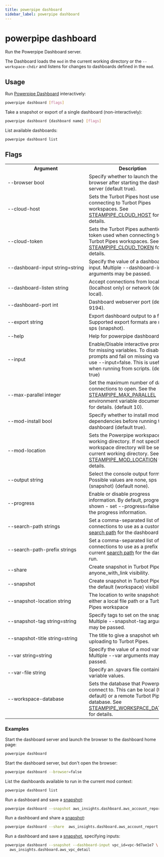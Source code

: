 ```yaml
---
title: powerpipe dashboard
sidebar_label: powerpipe dashboard
---
```


# powerpipe dashboard
Run the Powerpipe Dashboard server.

The Dashboard loads the `mod` in the current working directory or the `--workspace-chdir` and listens for changes to dashboards defined in the `mod`.

## Usage
Run [Powerpipe Dashboard](/docs/dashboard/overview) interactively:
```bash
powerpipe dashboard [flags]
```

Take a snapshot or export of a single dashboard (non-interactively):
```bash
powerpipe dashboard {dashboard name} [flags]
```

List available dashboards:
```bash
powerpipe dashboard list
```

## Flags


<table>
  <tr> 
    <th> Argument </th> 
    <th> Description </th> 
  </tr>

  <tr> 
    <td nowrap="true"> <inlineCode>--browser bool</inlineCode>  </td> 
    <td>  Specify whether to launch the browser after starting the dashboard server (default <inlineCode>true</inlineCode>). </td>
  </tr>

  <tr> 
    <td nowrap="true"> <inlineCode>--cloud-host</inlineCode> </td> 
    <td>  Sets the Turbot Pipes host used when connecting to Turbot Pipes workspaces. See <a href="reference/env-vars/powerpipe_cloud_host">STEAMPIPE_CLOUD_HOST</a> for details.</td> 
  </tr>

  <tr> 
    <td nowrap="true"> <inlineCode>--cloud-token</inlineCode> </td> 
    <td>  Sets the Turbot Pipes authentication token used when connecting to Turbot Pipes workspaces. See <a href="reference/env-vars/powerpipe_cloud_token">STEAMPIPE_CLOUD_TOKEN</a> for details.</td> 
  </tr>

  <tr> 
    <td nowrap="true"> <inlineCode>--dashboard-input string=string </inlineCode>  </td> 
    <td>  Specify the value of a dashboard input.  Multiple <inlineCode>--dashboard-input</inlineCode> arguments may be passed.
    </td>
  </tr>

  <tr> 
    <td nowrap="true"> <inlineCode>--dashboard-listen string</inlineCode>  </td> 
    <td>  Accept connections from <inlineCode>local</inlineCode> (localhost only) or <inlineCode>network</inlineCode>  (default <inlineCode>local</inlineCode>). </td>
  </tr>

  <tr> 
    <td nowrap="true"> <inlineCode>--dashboard-port int</inlineCode>  </td> 
    <td>  Dashboard webserver port (default <inlineCode>9194</inlineCode>). </td>
  </tr>


  <tr> 
    <td nowrap="true"> <inlineCode>--export string</inlineCode>  </td> 
    <td> Export dashboard output to a file.  Supported export formats are <inlineCode>none</inlineCode>, <inlineCode>sps</inlineCode> (<inlineCode>snapshot</inlineCode>).  
    </td> 

  </tr>

  <tr> 
    <td nowrap="true"> <inlineCode>--help</inlineCode> </td> 
    <td>  Help for <inlineCode>powerpipe dashboard.</inlineCode></td> 
  </tr>

  <tr> 
    <td nowrap="true"> <inlineCode>--input</inlineCode> </td> 
    <td>  Enable/Disable interactive prompts for missing variables.  To disable prompts and fail on missing variables, use <inlineCode>--input=false</inlineCode>.  This is useful when running from scripts. (default true)</td> 
  </tr>

  <tr>
    <td nowrap="true"> <inlineCode>--max-parallel integer</inlineCode>  </td> 
    <td> Set the maximum number of database connections to open.  See the <a href="reference/env-vars/powerpipe_max_parallel">STEAMPIPE_MAX_PARALLEL</a> environment variable documentation for details. (default <inlineCode>10</inlineCode>). </td> 
  </tr>

  <tr> 
    <td nowrap="true"> <inlineCode>--mod-install bool</inlineCode>  </td> 
    <td>  Specify whether to install mod dependencies before running the dashboard (default <inlineCode>true</inlineCode>). </td>
  </tr>

  <tr> 
    <td nowrap="true"> <inlineCode>--mod-location </inlineCode> </td> 
    <td>  Sets the Powerpipe workspace working directory. If not specified, the workspace directory will be set to the current working directory. See <a href="reference/env-vars/powerpipe_mod_location">STEAMPIPE_MOD_LOCATION</a> for details. </td> 
  </tr>

  <tr> 
    <td nowrap="true"> <inlineCode>--output string</inlineCode> </td> 
    <td>  Select the console output format.  Possible values are <inlineCode>none, sps (snapshot)</inlineCode> (default <inlineCode>none</inlineCode>).</td> 
  </tr>

  <tr> 
    <td nowrap="true"> <inlineCode>--progress</inlineCode>  </td> 
    <td> Enable or disable progress information. By default, progress is shown - set <inlineCode>--progress=false</inlineCode> to hide the progress information.  </td>
  </tr>


  <tr> 
    <td nowrap="true"> <inlineCode>--search-path strings</inlineCode>  </td> 
    <td>  Set a comma-separated list of connections to use as a custom <a href="managing/connections#setting-the-search-path">search path</a> for the dashboard run. </td>
  </tr>
      
  <tr> 
    <td nowrap="true"> <inlineCode>--search-path-prefix strings</inlineCode>  </td> 
    <td>  Set a comma-separated list of connections to use as a prefix to the current <a href="managing/connections#setting-the-search-path">search path</a> for the dashboard run. </td>
  </tr>


  <tr> 
    <td nowrap="true"> <inlineCode>--share</inlineCode>  </td> 
    <td> Create snapshot in Turbot Pipes with <inlineCode>anyone_with_link</inlineCode> visibility.  </td>
  </tr>

  <tr> 
    <td nowrap="true"> <inlineCode>--snapshot</inlineCode>  </td> 
    <td> Create snapshot in Turbot Pipes with the default (<inlineCode>workspace</inlineCode>) visibility.  </td>
  </tr>
    
  <tr> 
    <td nowrap="true"> <inlineCode>--snapshot-location string</inlineCode>  </td> 
    <td> The location to write snapshots - either a local file path or a Turbot Pipes workspace  </td>
  </tr>

  <tr> 
    <td nowrap="true"> <inlineCode>--snapshot-tag string=string  </inlineCode>  </td> 
    <td> Specify tags to set on the snapshot.  Multiple <inlineCode>--snapshot-tag </inlineCode> arguments may be passed.</td>
  </tr>


  <tr> 
    <td nowrap="true"> <inlineCode>--snapshot-title string=string  </inlineCode>  </td> 
    <td> The title to give a snapshot when uploading to Turbot Pipes.  </td>
  </tr>


  <tr> 
    <td nowrap="true"> <inlineCode>--var string=string </inlineCode>  </td> 
    <td>  Specify the value of a mod variable. Multiple <inlineCode>--var </inlineCode> arguments may be passed.
    </td>
  </tr>

  <tr> 
    <td nowrap="true"> <inlineCode>--var-file string</inlineCode>  </td> 
    <td>  Specify an .spvars file containing mod variable values. 
    </td>
  </tr>

  <tr> 
    <td nowrap="true"> <inlineCode>--workspace-database</inlineCode>  </td> 
    <td>  Sets the database that Powerpipe will connect to. This can be <inlineCode>local</inlineCode> (the default) or a remote Turbot Pipes database.  See <a href="/docs/reference/env-vars/powerpipe_workspace_database">STEAMPIPE_WORKSPACE_DATABASE</a> for details. </td>
  </tr>
</table>

### Examples

Start the dashboard server and launch the browser to the dashboard home page:

```bash
powerpipe dashboard
```


Start the dashboard server, but don't open the browser:

```bash
powerpipe dashboard --browser=false
```

List the dashboards available to run in the current mod context:

```bash
powerpipe dashboard list
```

Run a dashboard and save a [snapshot](/docs/snapshots/batch-snapshots):

```bash
powerpipe dashboard --snapshot aws_insights.dashboard.aws_account_report
```

Run a dashboard and share a [snapshot](/docs/snapshots/batch-snapshots):

```bash
powerpipe dashboard --share  aws_insights.dashboard.aws_account_report
```


Run a dashboard and save a [snapshot](/docs/snapshots/batch-snapshots), specifying inputs:

```bash
powerpipe dashboard --snapshot --dashboard-input vpc_id=vpc-9d7ae1e7 \
  aws_insights.dashboard.aws_vpc_detail
```